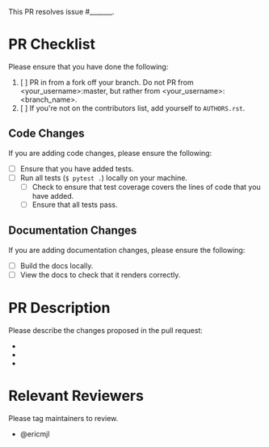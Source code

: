 This PR resolves issue #_______.

# PR Checklist

Please ensure that you have done the following:

1. [ ] PR in from a fork off your branch. Do not PR from <your_username>:master, but rather from <your_username>:<branch_name>.
2. [ ] If you're not on the contributors list, add yourself to `AUTHORS.rst`.

## Code Changes

If you are adding code changes, please ensure the following:

- [ ] Ensure that you have added tests.
- [ ] Run all tests (`$ pytest .`) locally on your machine.
    - [ ] Check to ensure that test coverage covers the lines of code that you have added.
    - [ ] Ensure that all tests pass.

## Documentation Changes

If you are adding documentation changes, please ensure the following:

- [ ] Build the docs locally.
- [ ] View the docs to check that it renders correctly.

# PR Description

Please describe the changes proposed in the pull request:

-
-
-

# Relevant Reviewers

Please tag maintainers to review.

- @ericmjl
